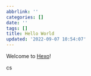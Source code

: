 ```yaml
---
abbrlink: ''
categories: []
date: ''
tags: []
title: Hello World
updated: '2022-09-07 10:54:07'
---
```

Welcome to [Hexo](https://hexo.io/)!

cs
